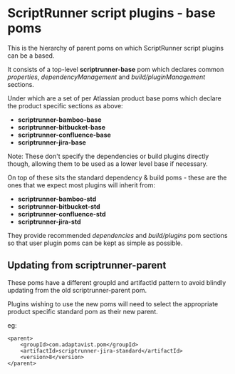 # ScriptRunner script plugins - base poms

This is the hierarchy of parent poms on which ScriptRunner script
plugins can be a based.

It consists of a top-level **scriptrunner-base** pom which declares
common _properties_, _dependencyManagement_ and _build/pluginManagement_
sections.

Under which are a set of per Atlassian product base poms which
declare the product specific sections as above:

* **scriptrunner-bamboo-base**
* **scriptrunner-bitbucket-base**
* **scriptrunner-confluence-base**
* **scriptrunner-jira-base**

Note: These don't specify the dependencies or build plugins directly
though, allowing them to be used as a lower level base if necessary.

On top of these sits the standard dependency & build poms - these are
the ones that we expect most plugins will inherit from:

* **scriptrunner-bamboo-std**
* **scriptrunner-bitbucket-std**
* **scriptrunner-confluence-std**
* **scriptrunner-jira-std**

They provide recommended *dependencies* and *build/plugins* pom sections
so that user plugin poms can be kept as simple as possible.

## Updating from scriptrunner-parent

These poms have a different groupId and artifactId pattern to avoid
blindly updating from the old scriptrunner-parent pom.

Plugins wishing to use the new poms will need to select the appropriate
product specific standard pom as their new parent.

eg:

    <parent>
        <groupId>com.adaptavist.pom</groupId>
        <artifactId>scriptrunner-jira-standard</artifactId>
        <version>8</version>
    </parent>
